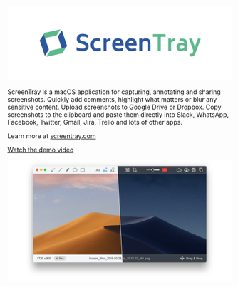![ScreenTray](logo.png)

ScreenTray is a macOS application for capturing, annotating and sharing screenshots. Quickly add comments, highlight what matters or blur any sensitive content. Upload screenshots to Google Drive or Dropbox. Copy screenshots to the clipboard and paste them directly into Slack, WhatsApp, Facebook, Twitter, Gmail, Jira, Trello and lots of other apps.

Learn more at [screentray.com](https://screentray.com/)

[Watch the demo video](https://www.youtube.com/watch?v=VYhc2j5oDWE)

![ScreenTray](screenshot.png)